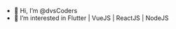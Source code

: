 - 👋 Hi, I’m @dvsCoders
- 👀 I’m interested in Flutter | VueJS | ReactJS | NodeJS
 


<!---
dvsCoders/dvsCoders is a ✨ special ✨ repository because its `README.md` (this file) appears on your GitHub profile.
You can click the Preview link to take a look at your changes.
--->
